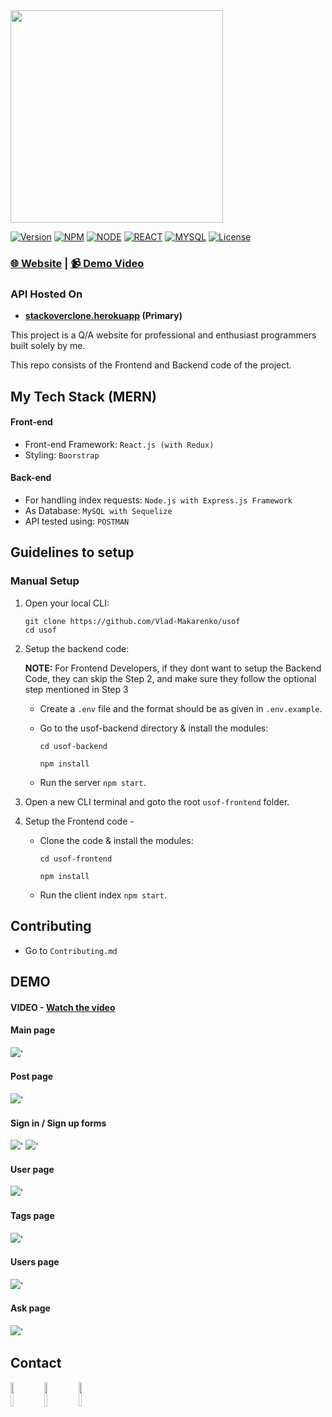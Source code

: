<img src="./assets/StackOverclone.png" width=340px />

[![Version](https://img.shields.io/static/v1?label=version&message=2.0.0&color=blue)](https://shields.io/)
[![NPM](https://img.shields.io/static/v1?label=npm&message=8.11.0&color=blue)](https://shields.io/)
[![NODE](https://img.shields.io/static/v1?label=node&message=16.16.0&color=success)](https://shields.io/)
[![REACT](https://img.shields.io/static/v1?label=react&message=18.2.0&color=success)](https://shields.io/)
[![MYSQL](https://img.shields.io/static/v1?label=mysql&message=8.0.10&color=blueviolet)](https://shields.io/)
[![License](https://img.shields.io/badge/license-MIT-green.svg)](https://shields.io/)

### [🌐 Website](https://stack-overclone.netlify.app/)  |  [📹 Demo Video](https://www.youtube.com/watch?v=iPSsPlGmY_U)

### API Hosted On
- __[stackoverclone.herokuapp](https://usof-stackoverclone.herokuapp.com/) (Primary)__

This project is a Q/A website for professional and enthusiast programmers built solely by me.

This repo consists of the Frontend and Backend code of the project.

## My Tech Stack (MERN)

#### Front-end

- Front-end Framework: `React.js (with Redux)`
- Styling: `Boorstrap`

#### Back-end

- For handling index requests: `Node.js with Express.js Framework`
- As Database: `MySQL with Sequelize`
- API tested using: `POSTMAN`

## Guidelines to setup

### Manual Setup

1. Open your local CLI:

   ```
   git clone https://github.com/Vlad-Makarenko/usof
   cd usof
   ```

2. Setup the backend code:
   
   __NOTE:__ For Frontend Developers, if they dont want to setup the Backend Code, they can skip the Step 2, and make sure they follow the optional step mentioned in Step 3

   - Create a `.env` file and the format should be as given in `.env.example`.
   - Go to the usof-backend directory & install the modules:

     ```
     cd usof-backend

     npm install
     ```

   - Run the server `npm start`.

3. Open a new CLI terminal and goto the root `usof-frontend` folder.
4. Setup the Frontend code -

   - Clone the code & install the modules:

     ```
     cd usof-frontend

     npm install
     ```

   - Run the client index `npm start`.

## Contributing

- Go to `Contributing.md`

## DEMO

#### VIDEO - [Watch the video](https://www.youtube.com/watch?v=iPSsPlGmY_U)


#### Main page

<img src="./assets/main.png" />'

#### Post page

<img src="./assets/post.png" />'

#### Sign in / Sign up forms

<img src="./assets/signIn.png" />'
<img src="./assets/signUp.png" />'

#### User page

<img src="./assets/user.png" />'

#### Tags page

<img src="./assets/tags.png" />'

#### Users page

<img src="./assets/users.png" />'

#### Ask page

<img src="./assets/ask.png" />'

<h2>Contact</h2>
<p>
<a href="https://github.com/Vlad-Makarenko"><img target="_blank" src="https://cdn.jsdelivr.net/gh/devicons/devicon/icons/github/github-original.svg" style="width: 10%;"></a>
<a href="https://t.me/VladMakarenko"><img target="_blank" src="https://upload.wikimedia.org/wikipedia/commons/thumb/8/82/Telegram_logo.svg/768px-Telegram_logo.svg.png" style="width: 10%;"></a>
<a href="https://www.instagram.com/_vlad_makarenko_/"><img target="_blank" src="https://upload.wikimedia.org/wikipedia/commons/thumb/a/a5/Instagram_icon.png/600px-Instagram_icon.png" style="width: 10%;"></a>
</p>
